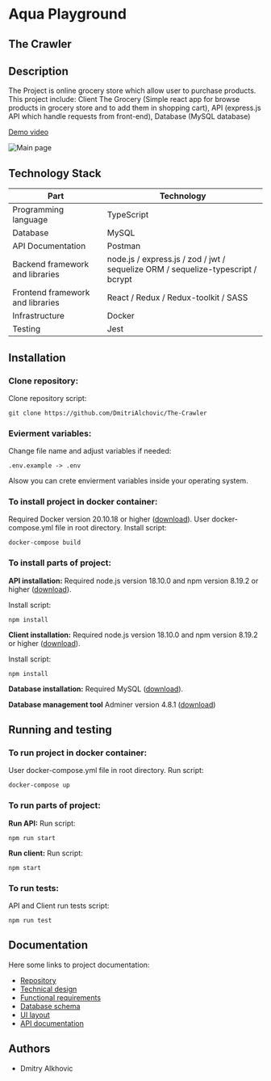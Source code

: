 # Aqua Playground

## The Crawler

## Description

The Project is online grocery store which allow user to purchase products. This project include: Client The Grocery (Simple react app for browse products in grocery store and to add them in shopping cart), API (express.js API which handle requests from front-end), Database (MySQL database)

[Demo video](https://syberrycorp-my.sharepoint.com/personal/d_alkhovich_syberry_com/_layouts/15/guestaccess.aspx?share=EV9splEU0ylIntL3IR8rMHkBagWAogyYGu0rF7FJ89hozg&e=27d5wl)

![Main page](https://i.imgur.com/Syk1nD5.png)


## Technology Stack

|  Part | Technology|  
|-------|--------------|
| Programming language | TypeScript | 
| Database | MySQL |
| API Documentation | Postman |
| Backend framework and libraries | node.js / express.js / zod / jwt / sequelize ORM / sequelize-typescript / bcrypt |
| Frontend framework and libraries | React / Redux / Redux-toolkit / SASS |
| Infrastructure | Docker |
| Testing| Jest |

## Installation

### Clone repository:

Clone repository script:

    git clone https://github.com/DmitriAlchovic/The-Crawler

### Evierment variables:

Change file name and adjust variables if needed:

    .env.example -> .env

Alsow you can crete envierment variables inside your operating system.

### To install project in docker container:
Required Docker version 20.10.18 or higher ([download](https://docs.docker.com/desktop/install/windows-install/)). User docker-compose.yml file in root directory.
Install script:

    docker-compose build
### To install parts of project:
**API installation:**
Required node.js version 18.10.0 and   npm version 8.19.2 or higher ([download](https://nodejs.org/en/download/)).

Install script:

    npm install
**Client installation:**
Required node.js version 18.10.0 and   npm version 8.19.2 or higher ([download](https://nodejs.org/en/download/)).

Install script:

    npm install
**Database installation:**
Required MySQL ([download](https://www.mysql.com/downloads/)).

**Database management tool**
Adminer version 4.8.1 ([download](https://www.adminer.org/))
## Running and testing
### To run project in docker container:
User docker-compose.yml file in root directory.
Run script:

    docker-compose up
### To run parts of project:
**Run API:**
Run script:

    npm run start
**Run client:**
Run script:

    npm start
### To run tests:
API and Client run tests script:

    npm run test



## Documentation
Here some links to project documentation:

- [Repository](https://github.com/DmitriAlchovic/The-Crawler)
- [Technical design](https://github.com/DmitriAlchovic/The-Crawler/blob/main/technical_design.md)
- [Functional requirements](https://github.com/DmitriAlchovic/The-Crawler/blob/main/functional_requirements.md)
- [Database schema](https://miro.com/app/board/uXjVPNg9a9s=/)
- [UI layout](https://www.figma.com/file/27H7MCCVlLaXYQbzbhGuDs/Grocery-website-design?node-id=0:1&t=qjLSiAtquv82iakZ-0)
- [API documentation](https://documenter.getpostman.com/view/16084360/2s8Z73xVwK#intro)

## Authors
- Dmitry Alkhovic
